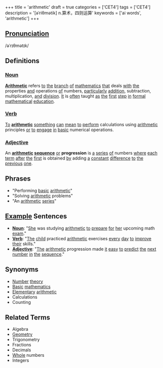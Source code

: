 +++
title = 'arithmetic'
draft = true
categories = ['CET4']
tags = ['CET4']
description = '[əˈriθmətik] n.算术，四则运算'
keywords = ['ai words', 'arithmetic']
+++

## [Pronunciation](/en/post/pronunciation/)
/əˈrɪθmətɪk/

## Definitions
### [Noun](/en/post/noun/)
**[Arithmetic](/en/post/arithmetic/)** refers [to](/en/post/to/) [the](/en/post/the/) [branch](/en/post/branch/) [of](/en/post/of/) [mathematics](/en/post/mathematics/) [that](/en/post/that/) deals [with](/en/post/with/) [the](/en/post/the/) properties [and](/en/post/and/) operations [of](/en/post/of/) numbers, [particularly](/en/post/particularly/) [addition](/en/post/addition/), subtraction, multiplication, [and](/en/post/and/) [division](/en/post/division/). [It](/en/post/it/) is [often](/en/post/often/) taught [as](/en/post/as/) [the](/en/post/the/) [first](/en/post/first/) [step](/en/post/step/) [in](/en/post/in/) [formal](/en/post/formal/) [mathematical](/en/post/mathematical/) [education](/en/post/education/).

### [Verb](/en/post/verb/)
[To](/en/post/to/) **[arithmetic](/en/post/arithmetic/)** [something](/en/post/something/) [can](/en/post/can/) [mean](/en/post/mean/) [to](/en/post/to/) [perform](/en/post/perform/) calculations using [arithmetic](/en/post/arithmetic/) principles [or](/en/post/or/) [to](/en/post/to/) [engage](/en/post/engage/) [in](/en/post/in/) [basic](/en/post/basic/) numerical operations.

### [Adjective](/en/post/adjective/)
An **[arithmetic](/en/post/arithmetic/) [sequence](/en/post/sequence/)** [or](/en/post/or/) **progression** is [a](/en/post/a/) [series](/en/post/series/) [of](/en/post/of/) numbers [where](/en/post/where/) [each](/en/post/each/) [term](/en/post/term/) [after](/en/post/after/) [the](/en/post/the/) [first](/en/post/first/) is obtained [by](/en/post/by/) adding [a](/en/post/a/) [constant](/en/post/constant/) [difference](/en/post/difference/) [to](/en/post/to/) [the](/en/post/the/) [previous](/en/post/previous/) [one](/en/post/one/).

## Phrases
- "Performing [basic](/en/post/basic/) [arithmetic](/en/post/arithmetic/)"
- "Solving [arithmetic](/en/post/arithmetic/) problems"
- "An [arithmetic](/en/post/arithmetic/) [series](/en/post/series/)"

## [Example](/en/post/example/) Sentences
- **[Noun](/en/post/noun/)**: "[She](/en/post/she/) was studying [arithmetic](/en/post/arithmetic/) [to](/en/post/to/) [prepare](/en/post/prepare/) [for](/en/post/for/) [her](/en/post/her/) upcoming math [exam](/en/post/exam/)."
- **[Verb](/en/post/verb/)**: "[The](/en/post/the/) [child](/en/post/child/) practiced [arithmetic](/en/post/arithmetic/) exercises [every](/en/post/every/) [day](/en/post/day/) [to](/en/post/to/) [improve](/en/post/improve/) [their](/en/post/their/) skills."
- **[Adjective](/en/post/adjective/)**: "[The](/en/post/the/) [arithmetic](/en/post/arithmetic/) progression made [it](/en/post/it/) [easy](/en/post/easy/) [to](/en/post/to/) [predict](/en/post/predict/) [the](/en/post/the/) [next](/en/post/next/) [number](/en/post/number/) [in](/en/post/in/) [the](/en/post/the/) [sequence](/en/post/sequence/)."

## Synonyms
- [Number](/en/post/number/) [theory](/en/post/theory/)
- [Basic](/en/post/basic/) [mathematics](/en/post/mathematics/)
- [Elementary](/en/post/elementary/) [arithmetic](/en/post/arithmetic/)
- Calculations
- Counting

## Related Terms
- Algebra
- [Geometry](/en/post/geometry/)
- Trigonometry
- Fractions
- Decimals
- [Whole](/en/post/whole/) numbers
- Integers

